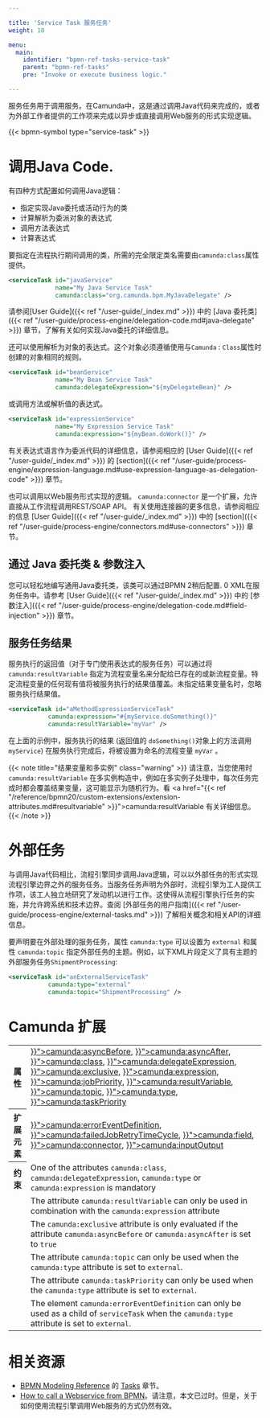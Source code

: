 ```yaml
---

title: 'Service Task 服务任务'
weight: 10

menu:
  main:
    identifier: "bpmn-ref-tasks-service-task"
    parent: "bpmn-ref-tasks"
    pre: "Invoke or execute business logic."

---
```




服务任务用于调用服务。在Camunda中，这是通过调用Java代码来完成的，或者为外部工作者提供的工作项来完成以异步或直接调用Web服务的形式实现逻辑。

{{< bpmn-symbol type="service-task" >}}

# 调用Java Code.

有四种方式配置如何调用Java逻辑：

* 指定实现Java委托或活动行为的类
* 计算解析为委派对象的表达式
* 调用方法表达式
* 计算表达式

要指定在流程执行期间调用的类，所需的完全限定类名需要由`camunda:class`属性提供。

```xml
<serviceTask id="javaService"
             name="My Java Service Task"
             camunda:class="org.camunda.bpm.MyJavaDelegate" />
```

请参阅[User Guide]({{< ref "/user-guide/_index.md" >}}) 中的 [Java 委托类]({{< ref "/user-guide/process-engine/delegation-code.md#java-delegate" >}}) 章节，了解有关如何实现Java委托的详细信息。

还可以使用解析为对象的表达式。这个对象必须遵循使用与`Camunda：Class`属性时创建的对象相同的规则。

```xml
<serviceTask id="beanService"
             name="My Bean Service Task"
             camunda:delegateExpression="${myDelegateBean}" />
```

或调用方法或解析值的表达式。

```xml
<serviceTask id="expressionService"
             name="My Expression Service Task"
             camunda:expression="${myBean.doWork()}" />
```

有关表达式语言作为委派代码的详细信息，请参阅相应的
[User Guide]({{< ref "/user-guide/_index.md" >}}) 的
[section]({{< ref "/user-guide/process-engine/expression-language.md#use-expression-language-as-delegation-code" >}}) 章节。

也可以调用以Web服务形式实现的逻辑。 `camunda:connector` 是一个扩展，允许直接从工作流程调用REST/SOAP API。
有关使用连接器的更多信息，请参阅相应的信息 [User Guide]({{< ref "/user-guide/_index.md" >}}) 中的 [section]({{< ref "/user-guide/process-engine/connectors.md#use-connectors" >}}) 章节。


## 通过 Java 委托类 & 参数注入

您可以轻松地编写通用Java委托类，该类可以通过BPMN 2稍后配置.  0 XML在服务任务中。请参考 [User Guide]({{< ref "/user-guide/_index.md" >}}) 中的 [参数注入]({{< ref "/user-guide/process-engine/delegation-code.md#field-injection" >}}) 章节。


## 服务任务结果

服务执行的返回值（对于专门使用表达式的服务任务）可以通过将 `camunda:resultVariable` 指定为流程变量名来分配给已存在的或新流程变量。特定流程变量的任何现有值将被服务执行的结果值覆盖。未指定结果变量名时，忽略服务执行结果值。

```xml
<serviceTask id="aMethodExpressionServiceTask"
           camunda:expression="#{myService.doSomething()}"
           camunda:resultVariable="myVar" />
```

在上面的示例中，服务执行的结果 (返回值的 `doSomething()`对象上的方法调用 `myService`) 在服务执行完成后，将被设置为命名的流程变量 `myVar` 。

{{< note title="结果变量和多实例" class="warning" >}}
请注意，当您使用时 <code>camunda:resultVariable</code> 在多实例构造中，例如在多实例子处理中，每次任务完成时都会覆盖结果变量，这可能显示为随机行为。看 <a href="{{< ref "/reference/bpmn20/custom-extensions/extension-attributes.md#resultvariable" >}}">camunda:resultVariable</a> 有关详细信息。
{{< /note >}}

# 外部任务

与调用Java代码相比，流程引擎同步调用Java逻辑，可以以外部任务的形式实现流程引擎边界之外的服务任务。当服务任务声明为外部时，流程引擎为工人提供工作项，该工人独立地研究了发动机以进行工作。这使得从流程引擎执行任务的实施，并允许跨系统和技术边界。查阅 [外部任务的用户指南]({{< ref "/user-guide/process-engine/external-tasks.md" >}}) 了解相关概念和相关API的详细信息。

要声明要在外部处理的服务任务，属性 `camunda:type` 可以设置为 `external` 和属性 `camunda:topic` 指定外部任务的主题。例如，以下XML片段定义了具有主题的外部服务任务`ShipmentProcessing`:

```xml
<serviceTask id="anExternalServiceTask"
           camunda:type="external"
           camunda:topic="ShipmentProcessing" />
```

# Camunda 扩展

<table class="table table-striped">
  <tr>
    <th>属性</th>
    <td>
      <a href="{{< ref "/reference/bpmn20/custom-extensions/extension-attributes.md#asyncbefore" >}}">camunda:asyncBefore</a>,
      <a href="{{< ref "/reference/bpmn20/custom-extensions/extension-attributes.md#asyncafter" >}}">camunda:asyncAfter</a>,
      <a href="{{< ref "/reference/bpmn20/custom-extensions/extension-attributes.md#class" >}}">camunda:class</a>,
      <a href="{{< ref "/reference/bpmn20/custom-extensions/extension-attributes.md#delegateexpression" >}}">camunda:delegateExpression</a>,
      <a href="{{< ref "/reference/bpmn20/custom-extensions/extension-attributes.md#exclusive" >}}">camunda:exclusive</a>,
      <a href="{{< ref "/reference/bpmn20/custom-extensions/extension-attributes.md#expression" >}}">camunda:expression</a>,
      <a href="{{< ref "/reference/bpmn20/custom-extensions/extension-attributes.md#jobpriority" >}}">camunda:jobPriority</a>,
      <a href="{{< ref "/reference/bpmn20/custom-extensions/extension-attributes.md#resultvariable" >}}">camunda:resultVariable</a>,
      <a href="{{< ref "/reference/bpmn20/custom-extensions/extension-attributes.md#topic" >}}">camunda:topic</a>,
      <a href="{{< ref "/reference/bpmn20/custom-extensions/extension-attributes.md#type" >}}">camunda:type</a>,
      <a href="{{< ref "/reference/bpmn20/custom-extensions/extension-attributes.md#taskpriority" >}}">camunda:taskPriority</a>
    </td>
  </tr>
  <tr>
    <th>扩展元素</th>
    <td>
      <a href="{{< ref "/reference/bpmn20/custom-extensions/extension-elements.md#erroreventdefinition" >}}">camunda:errorEventDefinition</a>,
      <a href="{{< ref "/reference/bpmn20/custom-extensions/extension-elements.md#failedjobretrytimecycle" >}}">camunda:failedJobRetryTimeCycle</a>,
      <a href="{{< ref "/reference/bpmn20/custom-extensions/extension-elements.md#field" >}}">camunda:field</a>,
      <a href="{{< ref "/reference/bpmn20/custom-extensions/extension-elements.md#connector" >}}">camunda:connector</a>,
      <a href="{{< ref "/reference/bpmn20/custom-extensions/extension-elements.md#inputoutput" >}}">camunda:inputOutput</a>
    </td>
  </tr>
  <tr>
    <th>约束</th>
    <td>
      One of the attributes <code>camunda:class</code>, <code>camunda:delegateExpression</code>,
      <code>camunda:type</code> or <code>camunda:expression</code> is mandatory
    </td>
  </tr>
  <tr>
    <td></td>
    <td>
      The attribute <code>camunda:resultVariable</code> can only be used in combination with the
      <code>camunda:expression</code> attribute
    </td>
  </tr>
  <tr>
    <td></td>
    <td>
      The <code>camunda:exclusive</code> attribute is only evaluated if the attribute
      <code>camunda:asyncBefore</code> or <code>camunda:asyncAfter</code> is set to <code>true</code>
    </td>
  </tr>
  <tr>
    <td></td>
    <td>
      The attribute <code>camunda:topic</code> can only be used when the <code>camunda:type</code> attribute is set to <code>external</code>.
    </td>
  </tr>
  <tr>
    <td></td>
    <td>
      The attribute <code>camunda:taskPriority</code> can only be used when the <code>camunda:type</code> attribute is set to <code>external</code>.
    </td>
  </tr>
  <tr>
    <td></td>
    <td>
      The element <code>camunda:errorEventDefinition</code> can only be used as a child of <code>serviceTask</code> when the <code>camunda:type</code> attribute is set to <code>external</code>.
    </td>
  </tr>
</table>


# 相关资源

* [BPMN Modeling Reference](http://camunda.org/bpmn/reference.html) 的 [Tasks](http://camunda.org/bpmn/reference.html#activities-task) 章节。
* [How to call a Webservice from BPMN](http://www.bpm-guide.de/2010/12/09/how-to-call-a-webservice-from-bpmn/)。请注意，本文已过时。但是，关于如何使用流程引擎调用Web服务的方式仍然有效。
